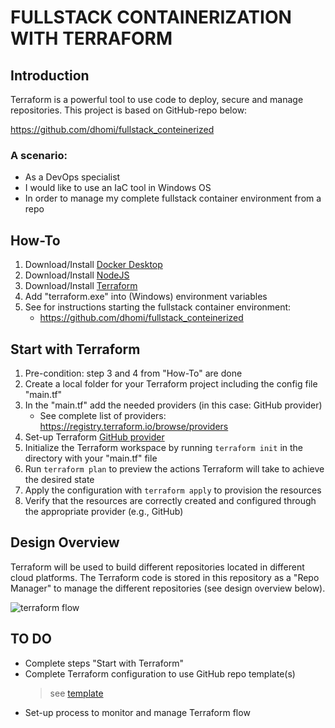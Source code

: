 # FULLSTACK CONTAINERIZATION WITH TERRAFORM

## Introduction
Terraform is a powerful tool to use code to deploy, secure and manage repositories. This project is based on GitHub-repo below:

https://github.com/dhomi/fullstack_conteinerized 

### A scenario:
- As a DevOps specialist
- I would like to use an IaC tool in Windows OS
- In order to manage my complete fullstack container environment from a repo

## How-To
1) Download/Install [Docker Desktop](https://docs.docker.com/desktop/) 
2) Download/Install [NodeJS](https://nodejs.org/en/download/package-manager)
3) Download/Install [Terraform](https://developer.hashicorp.com/terraform/install)
4) Add "terraform.exe" into (Windows) environment variables
5) See for instructions starting the fullstack container environment: 
    - https://github.com/dhomi/fullstack_conteinerized 

## Start with Terraform

1) Pre-condition: step 3 and 4 from "How-To" are done
2) Create a local folder for your Terraform project including the config file "main.tf"
3) In the "main.tf" add the needed providers (in this case: GitHub provider)
	- See complete list of providers: https://registry.terraform.io/browse/providers
4) Set-up Terraform [GitHub provider](https://registry.terraform.io/providers/integrations/github/latest/docs)
5) Initialize the Terraform workspace by running `terraform init` in the directory with your "main.tf" file
6) Run `terraform plan` to preview the actions Terraform will take to achieve the desired state
7) Apply the configuration with `terraform apply` to provision the resources
8) Verify that the resources are correctly created and configured through the appropriate provider (e.g., GitHub)

## Design Overview

Terraform will be used to build different repositories located in different cloud platforms. The Terraform code is stored in this repository as a "Repo Manager" to manage the different repositories (see design overview below).

![terraform flow](terraform/img/terraform_repo_flow.jpg)

## TO DO

- Complete steps "Start with Terraform"
- Complete Terraform configuration to use GitHub repo template(s)
  > see [template](https://github.com/ZemouriZemouri/fullstack_containerized_template)
- Set-up process to monitor and manage Terraform flow